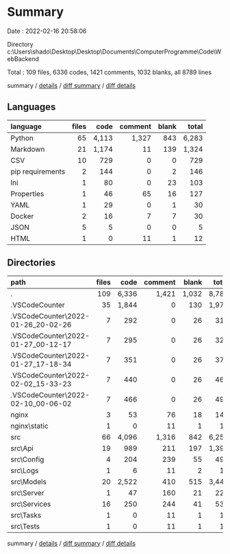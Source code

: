 # Summary

Date : 2022-02-16 20:58:06

Directory c:\Users\shado\Desktop\Desktop\Documents\ComputerProgramme\Code\WebBackend

Total : 109 files,  6336 codes, 1421 comments, 1032 blanks, all 8789 lines

summary / [details](details.md) / [diff summary](diff.md) / [diff details](diff-details.md)

## Languages
| language | files | code | comment | blank | total |
| :--- | ---: | ---: | ---: | ---: | ---: |
| Python | 65 | 4,113 | 1,327 | 843 | 6,283 |
| Markdown | 21 | 1,174 | 11 | 139 | 1,324 |
| CSV | 10 | 729 | 0 | 0 | 729 |
| pip requirements | 2 | 144 | 0 | 2 | 146 |
| Ini | 1 | 80 | 0 | 23 | 103 |
| Properties | 1 | 46 | 65 | 16 | 127 |
| YAML | 1 | 29 | 0 | 1 | 30 |
| Docker | 2 | 16 | 7 | 7 | 30 |
| JSON | 5 | 5 | 0 | 0 | 5 |
| HTML | 1 | 0 | 11 | 1 | 12 |

## Directories
| path | files | code | comment | blank | total |
| :--- | ---: | ---: | ---: | ---: | ---: |
| . | 109 | 6,336 | 1,421 | 1,032 | 8,789 |
| .VSCodeCounter | 35 | 1,844 | 0 | 130 | 1,974 |
| .VSCodeCounter\2022-01-26_20-02-26 | 7 | 292 | 0 | 26 | 318 |
| .VSCodeCounter\2022-01-27_00-12-17 | 7 | 295 | 0 | 26 | 321 |
| .VSCodeCounter\2022-01-27_17-18-34 | 7 | 351 | 0 | 26 | 377 |
| .VSCodeCounter\2022-02-02_15-33-23 | 7 | 440 | 0 | 26 | 466 |
| .VSCodeCounter\2022-02-10_00-06-02 | 7 | 466 | 0 | 26 | 492 |
| nginx | 3 | 53 | 76 | 18 | 147 |
| nginx\static | 1 | 0 | 11 | 1 | 12 |
| src | 66 | 4,096 | 1,316 | 842 | 6,254 |
| src\Api | 19 | 989 | 211 | 197 | 1,397 |
| src\Config | 4 | 204 | 239 | 55 | 498 |
| src\Logs | 1 | 6 | 11 | 2 | 19 |
| src\Models | 20 | 2,522 | 410 | 515 | 3,447 |
| src\Server | 1 | 47 | 160 | 21 | 228 |
| src\Services | 16 | 250 | 244 | 41 | 535 |
| src\Tasks | 1 | 0 | 11 | 1 | 12 |
| src\Tests | 1 | 0 | 11 | 1 | 12 |

summary / [details](details.md) / [diff summary](diff.md) / [diff details](diff-details.md)
